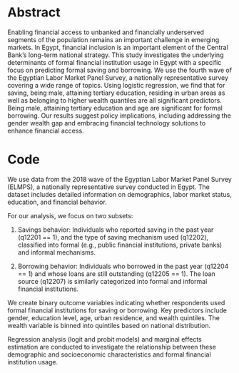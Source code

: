 # Abstract

Enabling financial access to unbanked and financially underserved segments of the population remains an important challenge in emerging markets. In Egypt, financial inclusion is an important element of the Central Bank’s long-term national strategy. This study investigates the underlying determinants of formal financial institution usage in Egypt with a specific focus on predicting formal saving and borrowing. We use the fourth wave of the Egyptian Labor Market Panel Survey, a nationally representative survey covering a wide range of topics. Using logistic regression, we find that for saving, being male, attaining tertiary education, residing in urban areas as well as belonging to higher wealth quantiles are all significant predictors. Being male, attaining tertiary education and age are significant for formal borrowing. Our results suggest policy implications, including addressing the gender wealth gap and embracing financial technology solutions to enhance financial access.

# Code 
We use data from the 2018 wave of the Egyptian Labor Market Panel Survey (ELMPS), a nationally representative survey conducted in Egypt. The dataset includes detailed information on demographics, labor market status, education, and financial behavior.

For our analysis, we focus on two subsets:

1. Savings behavior: Individuals who reported saving in the past year (q12201 == 1), and the type of saving mechanism used (q12202), classified into formal (e.g., public financial institutions, private banks) and informal mechanisms.

2. Borrowing behavior: Individuals who borrowed in the past year (q12204 == 1) and whose loans are still outstanding (q12205 == 1). The loan source (q12207) is similarly categorized into formal and informal financial institutions.

We create binary outcome variables indicating whether respondents used formal financial institutions for saving or borrowing. Key predictors include gender, education level, age, urban residence, and wealth quintiles. The wealth variable is binned into quintiles based on national distribution.

Regression analysis (logit and probit models) and marginal effects estimation are conducted to investigate the relationship between these demographic and socioeconomic characteristics and formal financial institution usage.
